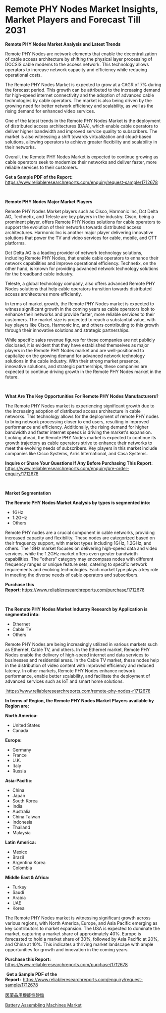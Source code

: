 <p><h1>Remote PHY Nodes Market Insights, Market Players and Forecast Till 2031</h1></p><p><strong>Remote PHY Nodes Market Analysis and Latest Trends</strong></p>
<p><p>Remote PHY Nodes are network elements that enable the decentralization of cable access architecture by shifting the physical layer processing of DOCSIS cable modems to the access network. This technology allows operators to increase network capacity and efficiency while reducing operational costs.</p><p>The Remote PHY Nodes Market is expected to grow at a CAGR of 7% during the forecast period. This growth can be attributed to the increasing demand for high-speed internet connectivity and the adoption of advanced cable technologies by cable operators. The market is also being driven by the growing need for better network efficiency and scalability, as well as the rising demand for enhanced video services.</p><p>One of the latest trends in the Remote PHY Nodes Market is the deployment of distributed access architectures (DAA), which enable cable operators to deliver higher bandwidth and improved service quality to subscribers. The market is also witnessing a shift towards virtualization and cloud-based solutions, allowing operators to achieve greater flexibility and scalability in their networks.</p><p>Overall, the Remote PHY Nodes Market is expected to continue growing as cable operators seek to modernize their networks and deliver faster, more reliable services to their customers.</p></p>
<p><strong>Get a Sample PDF of the Report:&nbsp;</strong> <a href="https://www.reliableresearchreports.com/enquiry/request-sample/1712678">https://www.reliableresearchreports.com/enquiry/request-sample/1712678</a></p>
<p>&nbsp;</p>
<p><strong>Remote PHY Nodes Major Market Players</strong></p>
<p><p>Remote PHY Nodes Market players such as Cisco, Harmonic Inc, Dct Delta AG, Technetix, and Teleste are key players in the industry. Cisco, being a prominent player, offers Remote PHY Nodes solutions for cable operators to support the evolution of their networks towards distributed access architectures. Harmonic Inc is another major player delivering innovative solutions that power the TV and video services for cable, mobile, and OTT platforms.</p><p>Dct Delta AG is a leading provider of network technology solutions, including Remote PHY Nodes, that enable cable operators to enhance their network capabilities and improve operational efficiency. Technetix, on the other hand, is known for providing advanced network technology solutions for the broadband cable industry.</p><p>Teleste, a global technology company, also offers advanced Remote PHY Nodes solutions that help cable operators transition towards distributed access architectures more efficiently.</p><p>In terms of market growth, the Remote PHY Nodes market is expected to witness significant growth in the coming years as cable operators look to enhance their networks and provide faster, more reliable services to their customers. The market size is projected to reach a substantial value, with key players like Cisco, Harmonic Inc, and others contributing to this growth through their innovative solutions and strategic partnerships.</p><p>While specific sales revenue figures for these companies are not publicly disclosed, it is evident that they have established themselves as major players in the Remote PHY Nodes market and are well-positioned to capitalize on the growing demand for advanced network technology solutions in the cable industry. With their strong market presence, innovative solutions, and strategic partnerships, these companies are expected to continue driving growth in the Remote PHY Nodes market in the future.</p></p>
<p>&nbsp;</p>
<p><strong>What Are The Key Opportunities For Remote PHY Nodes Manufacturers?</strong></p>
<p><p>The Remote PHY Nodes market is experiencing significant growth due to the increasing adoption of distributed access architecture in cable networks. This technology allows for the deployment of remote PHY nodes to bring network processing closer to end users, resulting in improved performance and efficiency. Additionally, the rising demand for higher bandwidth and faster internet speeds is driving the market's expansion. Looking ahead, the Remote PHY Nodes market is expected to continue its growth trajectory as cable operators strive to enhance their networks to meet the evolving needs of subscribers. Key players in this market include companies like Cisco Systems, Arris International, and Casa Systems.</p></p>
<p><strong>Inquire or Share Your Questions If Any Before Purchasing This Report:</strong> <a href="https://www.reliableresearchreports.com/enquiry/pre-order-enquiry/1712678">https://www.reliableresearchreports.com/enquiry/pre-order-enquiry/1712678</a></p>
<p>&nbsp;</p>
<p><strong>Market Segmentation</strong></p>
<p><strong>The Remote PHY Nodes Market Analysis by types is segmented into:</strong></p>
<p><ul><li>1GHz</li><li>1.2GHz</li><li>Others</li></ul></p>
<p><p>Remote PHY nodes are a crucial component in cable networks, providing increased capacity and flexibility. These nodes are categorized based on their frequency support, with market types including 1GHz, 1.2GHz, and others. The 1GHz market focuses on delivering high-speed data and video services, while the 1.2GHz market offers even greater bandwidth capabilities. The "others" category may encompass nodes with different frequency ranges or unique feature sets, catering to specific network requirements and evolving technologies. Each market type plays a key role in meeting the diverse needs of cable operators and subscribers.</p></p>
<p><strong>Purchase this Report:&nbsp;</strong><a href="https://www.reliableresearchreports.com/purchase/1712678">https://www.reliableresearchreports.com/purchase/1712678</a></p>
<p>&nbsp;</p>
<p><strong>The Remote PHY Nodes Market Industry Research by Application is segmented into:</strong></p>
<p><ul><li>Ethernet</li><li>Cable TV</li><li>Others</li></ul></p>
<p><p>Remote PHY Nodes are being increasingly utilized in various markets such as Ethernet, Cable TV, and others. In the Ethernet market, Remote PHY Nodes enable the delivery of high-speed internet and data services to businesses and residential areas. In the Cable TV market, these nodes help in the distribution of video content with improved efficiency and reduced latency. In other markets, Remote PHY Nodes enhance network performance, enable better scalability, and facilitate the deployment of advanced services such as IoT and smart home solutions.</p></p>
<p><a href="https://www.reliableresearchreports.com/remote-phy-nodes-r1712678">&nbsp;https://www.reliableresearchreports.com/remote-phy-nodes-r1712678</a></p>
<p><strong>In terms of Region, the Remote PHY Nodes Market Players available by Region are:</strong></p>
<p>
    <p> <strong> North America: </strong>
        <ul>
            <li>United States</li>
            <li>Canada</li>
        </ul>
        </p> 
    <p> <strong> Europe: </strong>
        <ul>
            <li>Germany</li>
            <li>France</li>
            <li>U.K.</li>
            <li>Italy</li>
            <li>Russia</li>
        </ul>
        </p> 
    <p> <strong> Asia-Pacific: </strong>
        <ul>
            <li>China</li>
            <li>Japan</li>
            <li>South Korea</li>
            <li>India</li>
            <li>Australia</li>
            <li>China Taiwan</li>
            <li>Indonesia</li>
            <li>Thailand</li>
            <li>Malaysia</li>
        </ul>
        </p> 
    <p> <strong> Latin America: </strong>
        <ul>
            <li>Mexico</li>
            <li>Brazil</li>
            <li>Argentina Korea</li>
            <li>Colombia</li>
        </ul>
        </p> 
    <p> <strong> Middle East & Africa: </strong>
        <ul>
            <li>Turkey</li>
            <li>Saudi</li>
            <li>Arabia</li>
            <li>UAE</li>
            <li>Korea</li>
        </ul>
    </p>
    </p>
<p><p>The Remote PHY Nodes market is witnessing significant growth across various regions, with North America, Europe, and Asia Pacific emerging as key contributors to market expansion. The USA is expected to dominate the market, capturing a market share of approximately 40%. Europe is forecasted to hold a market share of 30%, followed by Asia Pacific at 20%, and China at 10%. This indicates a thriving market landscape with ample opportunities for growth and innovation in the coming years.</p></p>
<p><strong>Purchase this Report: </strong><a href="https://www.reliableresearchreports.com/purchase/1712678">https://www.reliableresearchreports.com/purchase/1712678</a></p>
<p>&nbsp;<strong>Get a Sample PDF of the Report:&nbsp;&nbsp;</strong><a href="https://www.reliableresearchreports.com/enquiry/request-sample/1712678">https://www.reliableresearchreports.com/enquiry/request-sample/1712678</a></p>
<p><strong></strong></p>
<p><p><a href="https://github.com/JanickJohns/Market-Research-Report-List-1/blob/main/9432322112537.md">医薬品用機能性砂糖</a></p><p><a href="https://view.publitas.com/reportprime-1/global-battery-assembling-machines-market-is-projected-to-grow-at-a-cagr-of-14-3-forcasted-for-period-from-2024-to-2031/">Battery Assembling Machines Market</a></p></p>